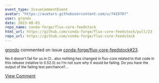 ```yaml
---
event_type: IssueCommentEvent
avatar: "https://avatars.githubusercontent.com/u/741970?"
user: grondo
date: 2023-08-03
repo_name: conda-forge/flux-core-feedstock
html_url: https://github.com/conda-forge/flux-core-feedstock/pull/23
repo_url: https://github.com/conda-forge/flux-core-feedstock
---
```


<a href='https://github.com/grondo' target='_blank'>grondo</a> commented on issue <a href='https://github.com/conda-forge/flux-core-feedstock/pull/23' target='_blank'>conda-forge/flux-core-feedstock#23</a>.

<small>No it doesn't fail for us in CI.. also nothing has changed in flux-core related to that code in this release (relative to 0.52.0) so I'm not sure why it would be failing. Do you have the output of the failing test perchance?...</small>

<a href='https://github.com/conda-forge/flux-core-feedstock/pull/23' target='_blank'>View Comment</a>